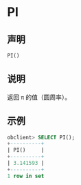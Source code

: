 # PI

## 声明

```sql
PI()
```

## 说明

返回 `π` 的值（圆周率）。

## 示例

```sql
obclient> SELECT PI();
+----------+
| PI()     |
+----------+
| 3.141593 |
+----------+
1 row in set
```
